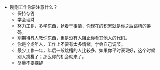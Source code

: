 - 刚刚工作你要注意什么？
  - 保持存钱
  - 学会理财
  - 努力工作，多学东西，抢着干事情，你现在的积累就是你之后跳槽的筹码。
  - 别期待有人教你东西，但是没有人阻止你看其他人的代码。
  - 你是个成年人，工作上不要有太多情绪，学会自己调节。
  - 最少工作一年，年后一般跳槽的人比较多。如果你平时表现好，这个时候别人跳槽了；那么你的机会就来了。
  - 尽量不要裸辞